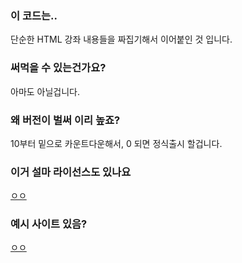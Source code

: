 ### 이 코드는..
단순한 HTML 강좌 내용들을 짜집기해서 이어붙인 것 입니다.
### 써먹을 수 있는건가요?
아마도 아닐겁니다.
### 왜 버전이 벌써 이리 높죠?
10부터 밑으로 카운트다운해서, 0 되면 정식출시 할겁니다.
### 이거 설마 라이선스도 있나요
[ㅇㅇ](/LICENSE)
### 예시 사이트 있음?
[ㅇㅇ](https://wordwiki.net/new)
